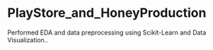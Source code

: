 # PlayStore_and_HoneyProduction
Performed EDA and data preprocessing using Scikit-Learn and Data Visualization..
